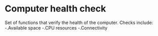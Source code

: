 # Computer health check

Set of functions that verify the health of the computer. Checks include:
-.Available space
-.CPU resources
-.Connectivity
